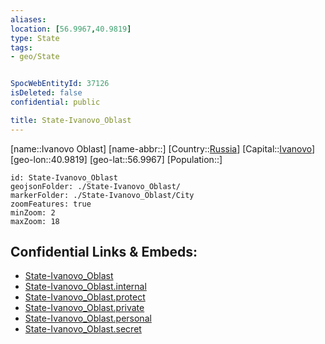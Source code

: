 ```yaml
---
aliases: 
location: [56.9967,40.9819]
type: State
tags:
- geo/State


SpocWebEntityId: 37126
isDeleted: false
confidential: public

title: State-Ivanovo_Oblast
---
```

[name::Ivanovo Oblast]
[name-abbr::]
[Country::[Russia](geo/Continent/Europe/Russia.md)]
[Capital::[Ivanovo](geo/Continent/Europe/Russia/City/Ivanovo.md)]
[geo-lon::40.9819]
[geo-lat::56.9967]
[Population::]



```leaflet
id: State-Ivanovo_Oblast
geojsonFolder: ./State-Ivanovo_Oblast/
markerFolder: ./State-Ivanovo_Oblast/City
zoomFeatures: true 
minZoom: 2 
maxZoom: 18
```


## Confidential Links & Embeds: 
- [State-Ivanovo_Oblast](../../../../../../_public/geo/Continent/Europe/Russia/State/State-Ivanovo_Oblast.md) 
- [State-Ivanovo_Oblast.internal](../../../../../../_internal/geo/Continent/Europe/Russia/State/State-Ivanovo_Oblast.internal.md) 
- [State-Ivanovo_Oblast.protect](../../../../../../_protect/geo/Continent/Europe/Russia/State/State-Ivanovo_Oblast.protect.md) 
- [State-Ivanovo_Oblast.private](../../../../../../_private/geo/Continent/Europe/Russia/State/State-Ivanovo_Oblast.private.md) 
- [State-Ivanovo_Oblast.personal](../../../../../../_personal/geo/Continent/Europe/Russia/State/State-Ivanovo_Oblast.personal.md) 
- [State-Ivanovo_Oblast.secret](../../../../../../_secret/geo/Continent/Europe/Russia/State/State-Ivanovo_Oblast.secret.md) 
